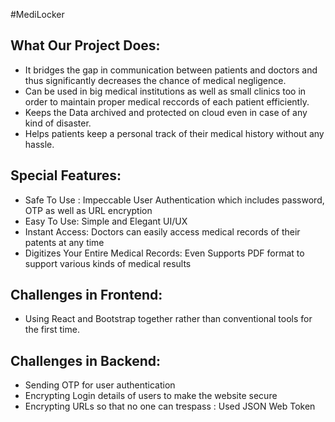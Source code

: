 #MediLocker

## What Our Project Does:
- It bridges the gap in communication between patients and doctors and thus significantly decreases the chance of medical negligence.
- Can be used in big medical institutions as well as small clinics too in order to maintain proper medical reccords of each patient efficiently.
- Keeps the Data archived and protected on cloud even in case of any kind of disaster.
- Helps patients keep a personal track of their medical history without any hassle.

## Special Features:
- Safe To Use : Impeccable User Authentication which includes password, OTP as well as URL encryption
- Easy To Use:  Simple and Elegant UI/UX
-  Instant Access: Doctors can easily access medical records of their patents at any time
- Digitizes Your Entire Medical Records: Even Supports PDF format to support various kinds of medical results




## Challenges in Frontend:
- Using React and Bootstrap together rather than conventional tools for the first time.

## Challenges in Backend:
- Sending OTP for user authentication
- Encrypting Login details of users to make the website secure
- Encrypting URLs so that no one can trespass : Used JSON Web Token
